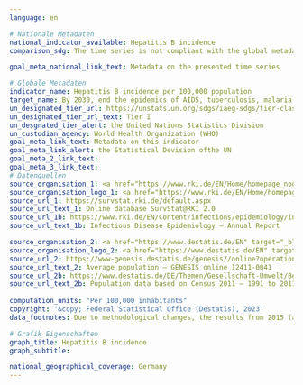 ```yaml
---
language: en    

# Nationale Metadaten    
national_indicator_available: Hepatitis B incidence    
comparison_sdg: The time series is not compliant with the global metadata, but provides additional information.    

goal_meta_national_link_text: Metadata on the presented time series    

# Globale Metadaten    
indicator_name: Hepatitis B incidence per 100,000 population    
target_name: By 2030, end the epidemics of AIDS, tuberculosis, malaria and neglected tropical diseases and combat hepatitis, water-borne diseases and other communicable diseases    
un_designated_tier_url: https://unstats.un.org/sdgs/iaeg-sdgs/tier-classification/    
un_designated_tier_url_text: Tier I    
un_desgnated_tier_alert: the United Nations Statistics Division    
un_custodian_agency: World Health Organization (WHO)    
goal_meta_link_text: Metadata on this indicator    
goal_meta_link_alert: the Statistical Devision ofthe UN    
goal_meta_2_link_text:     
goal_meta_3_link_text:         
# Datenquellen
source_organisation_1: <a href="https://www.rki.de/EN/Home/homepage_node.html" target="_blank"> Robert Koch Institute </a>
source_organisation_logo_1: <a href="https://www.rki.de/EN/Home/homepage_node.html" target="_blank"><img src="https://g205sdgs.github.io/sdg-indicators/public/OrgImgEn/rki.png" alt="Logo rki" style="height:60px; width:148px"/></a>
source_url_1: https://survstat.rki.de/default.aspx
source_url_text_1: Online database SurvStat@RKI 2.0
source_url_1b: https://www.rki.de/EN/Content/infections/epidemiology/inf_dis_Germany/yearbook/Yearbook_inhalt.html
source_url_text_1b: Infectious Disease Epidemiology – Annual Report

source_organisation_2: <a href="https://www.destatis.de/EN" target="_blank"> Federal Statistical Office (Destatis) </a>
source_organisation_logo_2: <a href="https://www.destatis.de/EN" target="_blank"><img src="https://g205sdgs.github.io/sdg-indicators/public/OrgImgEn/destatis.png" alt="Logo destatis" style="height:60px; width:148px"/></a>
source_url_2: https://www-genesis.destatis.de/genesis//online?operation=table&code=12411-0041&bypass=true&levelindex=1&levelid=1639396599054#abreadcrumb
source_url_text_2: Average population – GENESIS online 12411-0041
source_url_2b: https://www.destatis.de/DE/Themen/Gesellschaft-Umwelt/Bevoelkerung/Bevoelkerungsstand/_inhalt.html#sprg233540
source_url_text_2b: Population data based on Census 2011 – 1991 to 2011 (only available in German)
    
computation_units: "Per 100,000 inhabitants"    
copyright: '&copy; Federal Statistical Office (Destatis), 2023'    
data_footnotes: Due to methodological changes, the results from 2015 (adjustments to the case definitions), from 2017 (adjustments to the Infection Protection Act (IfSG) and the reporting obligation) and from 2019 (adjustments to the case definitions) are only comparable with the previous years to a limited extent in each case.<br>• 2022 population data provisional.<br>• For 2010, the population was calculated backwards using the 2011 census and migration, birth and death statistics.    

# Grafik Eigenschaften    
graph_title: Hepatitis B incidence
graph_subtitle:     

national_geographical_coverage: Germany    
---
```


<span></span>